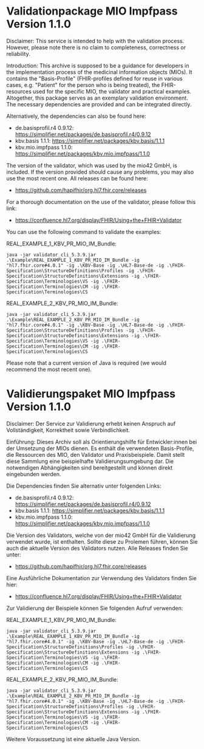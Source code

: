 # Validationpackage MIO Impfpass Version 1.1.0

Disclaimer:
This service is intended to help with the validation process. However, please note there is no claim to completeness, correctness or reliability. 

Introduction:
This archive is supposed to be a guidance for developers in the implementation process of the medicinal information objects (MIOs). It contains the "Basis-Profile" (FHIR-profiles defined for reuse in various cases, e.g. "Patient" for the person who is being treated), the FHIR-resources used for the specific MIO, the validator and practical examples. Altogether, this package serves as an exemplary validation environment. The necessary dependencies are provided and can be integrated directly. 

Alternatively, the dependencies can also be found here:
- de.basisprofil.r4 0.9.12: https://simplifier.net/packages/de.basisprofil.r4/0.9.12
- kbv.basis 1.1.1: https://simplifier.net/packages/kbv.basis/1.1.1
- kbv.mio.impfpass 1.1.0: https://simplifier.net/packages/kbv.mio.impfpass/1.1.0

The version of the validator, which was used by the mio42 GmbH, is included. If the version provided should cause any problems, you may also use the most recent one. All releases can be found here:
- https://github.com/hapifhir/org.hl7.fhir.core/releases

For a thorough documentation on the use of the validator, please follow this link:
- https://confluence.hl7.org/display/FHIR/Using+the+FHIR+Validator

You can use the following command to validate the examples:

REAL_EXAMPLE_1_KBV_PR_MIO_IM_Bundle:
```
java -jar validator_cli_5.3.9.jar .\Example\REAL_EXAMPLE_1_KBV_PR_MIO_IM_Bundle -ig "hl7.fhir.core#4.0.1" -ig .\KBV-Base -ig .\HL7-Base-de -ig .\FHIR-Specification\StructureDefinitions\Profiles -ig .\FHIR-Specification\StructureDefinitions\Extensions -ig .\FHIR-Specification\Terminologies\VS -ig .\FHIR-Specification\Terminologies\CM -ig .\FHIR-Specification\Terminologies\CS
```

REAL_EXAMPLE_2_KBV_PR_MIO_IM_Bundle:
```
java -jar validator_cli_5.3.9.jar .\Example\REAL_EXAMPLE_2_KBV_PR_MIO_IM_Bundle -ig "hl7.fhir.core#4.0.1" -ig .\KBV-Base -ig .\HL7-Base-de -ig .\FHIR-Specification\StructureDefinitions\Profiles -ig .\FHIR-Specification\StructureDefinitions\Extensions -ig .\FHIR-Specification\Terminologies\VS -ig .\FHIR-Specification\Terminologies\CM -ig .\FHIR-Specification\Terminologies\CS
```

Please note that a current version of Java is required (we would recommend the most recent one). 



# Validierungspaket MIO Impfpass Version 1.1.0

Disclaimer: 
Der Service zur Validierung erhebt keinen Anspruch auf Vollständigkeit, Korrektheit sowie Verbindlichkeit.

Einführung:
Dieses Archiv soll als Orientierungshilfe für Entwickler:innen bei der Umsetzung der MIOs dienen. 
Es enthält die verwendeten Basis-Profile, die Ressourcen des MIO, den Validator und Praxisbeispiele. Damit stellt diese Sammlung eine beispielhafte Validierungsumgebung dar. Die notwendigen Abhängigkeiten sind bereitgestellt und können direkt eingebunden werden.

Die Dependencies finden Sie alternativ unter folgenden Links:

- de.basisprofil.r4 0.9.12: https://simplifier.net/packages/de.basisprofil.r4/0.9.12
- kbv.basis 1.1.1: https://simplifier.net/packages/kbv.basis/1.1.1
- kbv.mio.impfpass 1.1.0: https://simplifier.net/packages/kbv.mio.impfpass/1.1.0

Die Version des Validators, welche von der mio42 GmbH für die Validierung verwendet wurde, ist enthalten. Sollte diese zu Prolemen führen, können Sie auch die aktuelle Version des Validators nutzen. Alle Releases finden Sie unter: 
- https://github.com/hapifhir/org.hl7.fhir.core/releases

Eine Ausführliche Dokumentation zur Verwendung des Validators finden Sie hier:
- https://confluence.hl7.org/display/FHIR/Using+the+FHIR+Validator

Zur Validierung der Beispiele können Sie folgenden Aufruf verwenden:

REAL_EXAMPLE_1_KBV_PR_MIO_IM_Bundle:
```
java -jar validator_cli_5.3.9.jar .\Example\REAL_EXAMPLE_1_KBV_PR_MIO_IM_Bundle -ig "hl7.fhir.core#4.0.1" -ig .\KBV-Base -ig .\HL7-Base-de -ig .\FHIR-Specification\StructureDefinitions\Profiles -ig .\FHIR-Specification\StructureDefinitions\Extensions -ig .\FHIR-Specification\Terminologies\VS -ig .\FHIR-Specification\Terminologies\CM -ig .\FHIR-Specification\Terminologies\CS
```

REAL_EXAMPLE_2_KBV_PR_MIO_IM_Bundle:
```
java -jar validator_cli_5.3.9.jar .\Example\REAL_EXAMPLE_2_KBV_PR_MIO_IM_Bundle -ig "hl7.fhir.core#4.0.1" -ig .\KBV-Base -ig .\HL7-Base-de -ig .\FHIR-Specification\StructureDefinitions\Profiles -ig .\FHIR-Specification\StructureDefinitions\Extensions -ig .\FHIR-Specification\Terminologies\VS -ig .\FHIR-Specification\Terminologies\CM -ig .\FHIR-Specification\Terminologies\CS
```

Weitere Voraussetzung ist eine aktuelle Java Version.